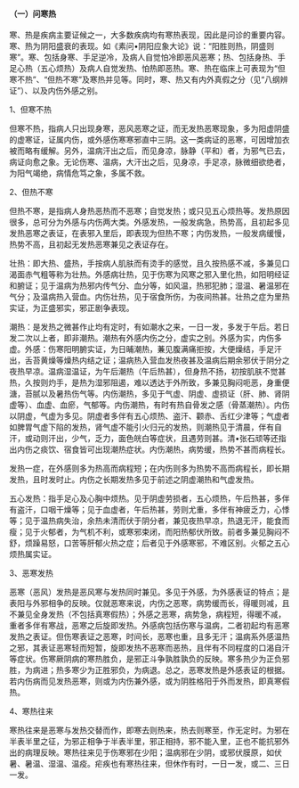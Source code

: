 #### （一）问寒热

寒、热是疾病主要证候之一，大多数疾病均有寒热表现，因此是问诊的重要内容。寒、热为阴阳盛衰的表现。如《素问•阴阳应象大论》说：“阳胜则热，阴盛则寒”。寒、包括身寒、手足逆冷，及病人自觉怕冷即恶风恶寒；热、包括身热、手足心热（五心烦热）及病人自觉发热、怕热即恶热。寒、热在临床上可表现为“但寒不热”、“但热不寒”及寒热并见等。同时，寒、热又有内外真假之分（见“八纲辨证”）、以及内伤外感之别。

1、但寒不热

但寒不热，指病人只出现身寒，恶风恶寒之证，而无发热恶寒现象，多为阳虚阴盛的虚寒证，证属内伤，或外感伤寒寒邪直中三阴。这一类病证的恶寒，可因增加衣被而略有缓解。另外，温病汗出之后，而见身凉，脉静（平和）者，为邪气已去，病证向愈之象。无论伤寒、温病，大汗出之后，见身凉，手足凉，脉微细欲绝者，为阳气竭绝，病情危笃之象，多属不救。

2、但热不寒

但热不寒，是指病人身热恶热而不恶寒；自觉发热；或只见五心烦热等。发热原因很多，总可分为外感与内伤两大类。外感发热，一般发病急，热势高，且初起多见发热恶寒之表证，在表邪入里后，即表现为但热不寒；内伤发热，一般发病缓慢，热势不高，且初起无发热恶寒兼见之表证存在。

壮热：即大热、盛热，手按病人肌肤而有烫手的感觉，且久按热感不减，多兼见口渴面赤气粗等称为壮热。外感病壮热，见于伤寒为风寒之邪入里化热，如阳明经证和腑证；见于温病为热邪内传气分、血分等，如风温，热邪犯肺；湿温、暑温邪在气分；及温病热入营血。内伤壮热，见于宿食所伤，为夜间热甚。壮热之症为里热实证，为正盛邪实，邪正剧争表现。

潮热：是发热之微甚作止均有定时，有如潮水之来，一日一发，多发于午后。若日发二次以上者，即非潮热。潮热有外感内伤之分，虚实之别。外感为实，内伤多虚。外感：伤寒阳明腑实证，为日晡潮热，蒹见腹满痛拒按，大便燥结，手足汗出，舌苔黄燥等燥热内结之证；温病热入营血发热夜甚及温病后期余邪伏于阴分之夜热早凉。温病湿温证，为午后潮热（午后热甚），但身热不扬，初按肌肤不觉甚热，久按则灼手，是热为湿邪阻遏，难以透达于外所致，多兼见胸闷呃恶，身重便溏，苔腻以及暑热伤气等。内伤潮热，多见于气虚、阴虚、虚损证（肝、肺、肾阴虚等）、血虚、血瘀，气郁等。内伤潮热，有时有热自骨发之感（骨蒸潮热）。内伤以阴虚，气虚为多见。阴虚者多伴有五心烦热、盗汗、颧赤、舌红少津等；气虚者如脾胃气虚下陷的发热，肾气虚不能引火归元的发热，则潮热见于清晨，伴有自汗，或动则汗出，少气，乏力，面色㿠白等症状，且遇劳则甚。清•张石顽等还指出内伤之痰饮、宿食皆可出现潮热症状。内伤潮热，病势缓，热势不甚而病程长。

发热一症，在外感则多为热高而病程短；在内伤则多为热势不高而病程长，即长期发热，且时发时止。内伤之长期发热多见于前述之阴虚潮热和气虚发热。

五心发热：指手足心及心胸中烦热。见于阴虚劳损者，五心烦热，午后热甚，多伴有盗汗，口咽干燥等；见于血虚者，午后热甚，劳则尤重，多伴有神疲乏力，心悸等；见于温热病失治，余热未清而伏于阴分者，兼见夜热早凉，热退无汗，能食而瘦；见于火郁者，为气机不利，或寒邪束闭，而阳热郁伏所致。前者多兼见胸闷不舒，烦躁易怒，口苦等肝郁火热之症；后者见于外感寒邪，不难区别。火郁之五心烦热属实证。

3、恶寒发热

恶寒（恶风）发热是恶风寒与发热同时兼见。多见于外感，为外感表证的特点；是表阳与外邪相争的反映。仅就恶寒来说，内伤之恶寒，病势缓而长，得暖则减，且不兼见全身发热（不包括真寒假热）；外感之恶寒，病势急，病程短，得暖不减，重者多伴有寒战，恶寒之后旋即发热。外感病包括伤寒与温病，二者初起均有恶寒发热之表证。但伤寒表证之恶寒，时间长，恶寒也重，且多无汗；温病系外感温热之邪，其表证恶寒轻而短暂，旋即发热不恶寒而恶热，且伴有不同程度的口渴自汗等症状。伤寒厥阴病的寒热胜负，是邪正斗争孰胜孰负的反映。寒多热少为正负邪胜，为病进；热多寒少为正胜邪负，为病退。总之，恶寒发热是外感表证的根据。若内伤病而见发热恶寒，则或为内伤兼外感，或为阴胜格阳于外而发热，即真寒假热。

4、寒热往来

寒热往来是恶寒与发热交替而作，即寒去则热来，热去则寒至，作无定时。为邪在半表半里之征，为邪正相争于半表半里，邪正相持，邪不能入里，正也不能抗邪外出的病理反映。寒热往来见于伤寒邪在少阳；温病邪在少阴，或邪伏膜原，如伏暑、暑温、湿温、温疫。疟疾也有寒热往来，但休作有时，一日一发，或二、三日一发。
